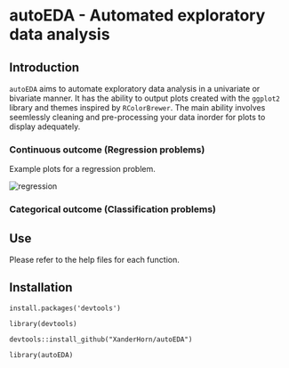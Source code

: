 # autoEDA - Automated exploratory data analysis 

## Introduction

`autoEDA` aims to automate exploratory data analysis in a univariate or bivariate manner. It has the ability to output plots created with the `ggplot2` library and themes inspired by `RColorBrewer`. The main ability involves seemlessly cleaning and pre-processing your data inorder for plots to display adequately.

### Continuous outcome (Regression problems)

Example plots for a regression problem.

![regression](https://user-images.githubusercontent.com/13403428/38305927-fc5e91f6-380e-11e8-9e20-7bd866a034a5.PNG)

### Categorical outcome (Classification problems)

## Use

Please refer to the help files for each function.

## Installation
`install.packages('devtools')`

`library(devtools)`

`devtools::install_github("XanderHorn/autoEDA")`

`library(autoEDA)`
